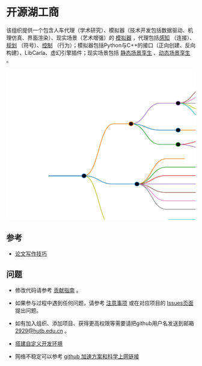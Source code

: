 # 开源湖工商

该组织提供一个包含人车代理（学术研究）、模拟器（技术开发包括数据驱动、机理仿真、界面渲染）、现实场景（艺术增强）的 [模拟器](https://openhutb.github.io) ，代理包括[感知](https://openhutb.github.io/doc/algorithms/perception/) （连接）、[规划](https://openhutb.github.io/doc/algorithms/planning/) （符号）、[控制](https://openhutb.github.io/doc/algorithms/control/) （行为）；模拟器包括Python与C++的接口（正向创建、反向构建）、LibCarla、虚幻引擎插件；现实场景包括 [静态场景孪生](https://openhutb.github.io/doc/adv_digital_twin/) 、[动态场景孪生](https://github.com/OpenHUTB/traffic_twin/) 。

<!--所有项目关系的思维导图。-->
<!-- 使用markmap进行编辑并生成svg：https://markmap.js.org/repl -->
<!-- 在profile/markmap.md中保存图的数据 -->

<a href ="https://github.com/OpenHUTB/.github/blob/master/fig/repositories.md">
<img src="https://github.com/OpenHUTB/.github/blob/master/fig/repositories.svg?sanitize=true" width="550px" height="400px">
</a>

## 参考

* [论文写作技巧](doc/paper_tips.md)


## 问题

- 修改代码请参考 [贡献指南](CONTRIBUTING.md) 。

- 如果参与过程中遇到任何问题，请参考 [注意事项](note.md) 或在对应项目的 [Issues页面](https://github.com/OpenHUTB/hutb/issues) 提出问题。

- 如有加入组织、添加项目、获得更高权限等需要请把github用户名发送到邮箱 [2929@hutb.edu.cn](2929@hutb.edu.cn) 。

- [搭建自定义开发环境](env_conf.md)

- 网络不稳定可以参考 [github 加速方案和科学上网链接](https://openhutb.github.io/doc/build_carla/#internet) 







